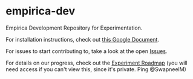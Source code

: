 # empirica-dev
Empirica Development Repository for Experimentation.

For installation instructions, check out [this Google Document](https://docs.google.com/document/d/1h0MvtqK9ss_Yw3fcofB_j0B_T7V7GodYdjEjKUqiPws/edit?usp=sharing).

For issues to start contributing to, take a look at the open [Issues](https://github.com/Digital-Information-Research-Lab/empirica-dev/issues).

For details on our progress, check out the [Experiment Roadmap](https://github.com/orgs/Digital-Information-Research-Lab/projects/2) (you will need access if you can't view this, since it's private. Ping @SwapneelM)
